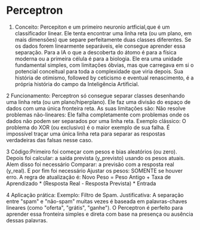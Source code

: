 # Perceptron

1. Conceito:
Percepiton e um primeiro neuronio artficial,que é um classificador linear. Ele tenta encontrar uma linha reta (ou um plano, em mais dimensões) que separe perfeitamente duas classes diferentes. Se os dados forem linearmente separáveis, ele consegue aprender essa separação.
Para a IA o que a descoberta do átomo é para a física moderna ou a primeira célula é para a biologia. Ele era uma unidade fundamental simples, com limitações óbvias, mas que carregava em si o potencial conceitual para toda a complexidade que viria depois. Sua história de otimismo, followed by ceticismo e eventual renascimento, é a própria história do campo da Inteligência Artificial.

2 Funcionamento:
Perceptron só consegue separar classes desenhando uma linha reta (ou um plano/hiperplano). Ele faz uma divisão do espaço de dados com uma única fronteira reta.
As suas limitações são: Não resolve problemas não-lineares: Ele falha completamente com problemas onde os dados não podem ser separados por uma linha reta.
Exemplo clássico: O problema do XOR (ou exclusivo) é o maior exemplo de sua falha. É impossível traçar uma única linha reta para separar as respostas verdadeiras das falsas nesse caso.

3 Código:Primeiro foi começar com pesos e bias aleatórios (ou zero). Depois foi calcular: a saída prevista (y_previsto) usando os pesos atuais. Alem disso foi necessário Comparar: a previsão com a resposta real (y_real). E por fim foi necessário Ajustar os pesos: SOMENTE se houver erro. A regra de atualização é:
Novo Peso = Peso Antigo + Taxa de Aprendizado * (Resposta Real - Resposta Prevista) * Entrada

4 Aplicação prática:
Exemplo: Filtro de Spam.
Justificativa: A separação entre "spam" e "não-spam" muitas vezes é baseada em palavras-chaves lineares (como "oferta", "grátis", "ganhe"). O Perceptron é perfeito para aprender essa fronteira simples e direta com base na presença ou ausência dessas palavras.



